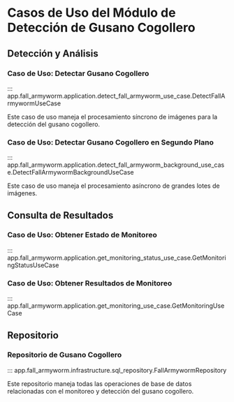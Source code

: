 # Casos de Uso del Módulo de Detección de Gusano Cogollero

## Detección y Análisis

### Caso de Uso: Detectar Gusano Cogollero

::: app.fall_armyworm.application.detect_fall_armyworm_use_case.DetectFallArmywormUseCase

Este caso de uso maneja el procesamiento síncrono de imágenes para la detección del gusano cogollero.

### Caso de Uso: Detectar Gusano Cogollero en Segundo Plano

::: app.fall_armyworm.application.detect_fall_armyworm_background_use_case.DetectFallArmywormBackgroundUseCase

Este caso de uso maneja el procesamiento asíncrono de grandes lotes de imágenes.

## Consulta de Resultados

### Caso de Uso: Obtener Estado de Monitoreo

::: app.fall_armyworm.application.get_monitoring_status_use_case.GetMonitoringStatusUseCase

### Caso de Uso: Obtener Resultados de Monitoreo

::: app.fall_armyworm.application.get_monitoring_use_case.GetMonitoringUseCase

## Repositorio

### Repositorio de Gusano Cogollero

::: app.fall_armyworm.infrastructure.sql_repository.FallArmywormRepository

Este repositorio maneja todas las operaciones de base de datos relacionadas con el monitoreo y detección del gusano cogollero.
